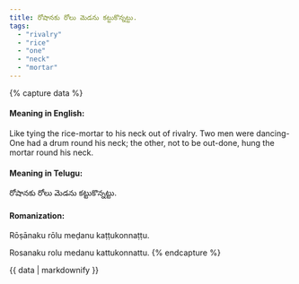 ```yaml
---
title: రోషానకు రోలు మెడను కట్టుకొన్నట్టు.
tags:
  - "rivalry"
  - "rice"
  - "one"
  - "neck"
  - "mortar"
---
```


{% capture data %}
#### Meaning in English:
Like tying the rice-mortar to his neck out of rivalry.
Two men were dancing-One had a drum round his neck; the other, not to be out-done, hung the mortar round his neck.

#### Meaning in Telugu:
రోషానకు రోలు మెడను కట్టుకొన్నట్టు.

#### Romanization:
Rōṣānaku rōlu meḍanu kaṭṭukonnaṭṭu.

Rosanaku rolu medanu kattukonnattu.
{% endcapture %}

{{ data | markdownify }}


